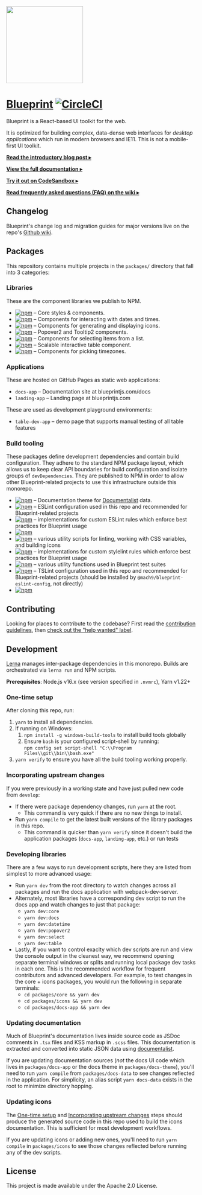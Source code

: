 <img height="204" src="https://cloud.githubusercontent.com/assets/464822/20228152/d3f36dc2-a804-11e6-80ff-51ada2d13ea7.png">

# [Blueprint](http://blueprintjs.com/) [![CircleCI](https://circleci.com/gh/palantir/blueprint/tree/develop.svg?style=svg)](https://circleci.com/gh/palantir/workflows/blueprint)

Blueprint is a React-based UI toolkit for the web.

It is optimized for building complex, data-dense web interfaces for _desktop applications_ which run in modern browsers and IE11. This is not a mobile-first UI toolkit.

[**Read the introductory blog post ▸**](https://medium.com/@palantir/scaling-product-design-with-blueprint-25492827bb4a)

[**View the full documentation ▸**](http://blueprintjs.com/docs)

[**Try it out on CodeSandbox ▸**](https://codesandbox.io/s/blueprint-sandbox-et9xy)

[**Read frequently asked questions (FAQ) on the wiki ▸**](https://github.com/palantir/blueprint/wiki/Frequently-Asked-Questions)

## Changelog

Blueprint's change log and migration guides for major versions live on the repo's [Github wiki](https://github.com/palantir/blueprint/wiki/3.x-Changelog).

## Packages

This repository contains multiple projects in the `packages/` directory that fall into 3 categories:

### Libraries

These are the component libraries we publish to NPM.

-   [![npm](https://img.shields.io/npm/v/@mach9/blueprint-core.svg?label=@mach9/blueprint-core)](https://www.npmjs.com/package/@mach9/blueprint-core) &ndash; Core styles & components.
-   [![npm](https://img.shields.io/npm/v/@mach9/blueprint-datetime.svg?label=@mach9/blueprint-datetime)](https://www.npmjs.com/package/@mach9/blueprint-datetime) &ndash; Components for interacting with dates and times.
-   [![npm](https://img.shields.io/npm/v/@mach9/blueprint-icons.svg?label=@mach9/blueprint-icons)](https://www.npmjs.com/package/@mach9/blueprint-icons) &ndash; Components for generating and displaying icons.
-   [![npm](https://img.shields.io/npm/v/@mach9/blueprint-popover2.svg?label=@mach9/blueprint-popover2)](https://www.npmjs.com/package/@mach9/blueprint-popover2) &ndash; Popover2 and Tooltip2 components.
-   [![npm](https://img.shields.io/npm/v/@mach9/blueprint-select.svg?label=@mach9/blueprint-select)](https://www.npmjs.com/package/@mach9/blueprint-select) &ndash; Components for selecting items from a list.
-   [![npm](https://img.shields.io/npm/v/@mach9/blueprint-table.svg?label=@mach9/blueprint-table)](https://www.npmjs.com/package/@mach9/blueprint-table) &ndash; Scalable interactive table component.
-   [![npm](https://img.shields.io/npm/v/@mach9/blueprint-timezone.svg?label=@mach9/blueprint-timezone)](https://www.npmjs.com/package/@mach9/blueprint-timezone) &ndash; Components for picking timezones.

### Applications

These are hosted on GitHub Pages as static web applications:

-   `docs-app` &ndash; Documentation site at blueprintjs.com/docs
-   `landing-app` &ndash; Landing page at blueprintjs.com

These are used as development playground environments:

-   `table-dev-app` &ndash; demo page that supports manual testing of all table features

### Build tooling

These packages define development dependencies and contain build configuration. They adhere to the standard NPM package layout, which allows us to keep clear API boundaries for build configuration and isolate groups of `devDependencies`. They are published to NPM in order to allow other Blueprint-related projects to use this infrastructure outside this monorepo.

-   [![npm](https://img.shields.io/npm/v/@mach9/blueprint-docs-theme.svg?label=@mach9/blueprint-docs-theme)](https://www.npmjs.com/package/@mach9/blueprint-docs-theme) &ndash; Documentation theme for [Documentalist](https://github.com/palantir/documentalist) data.
-   [![npm](https://img.shields.io/npm/v/@mach9/blueprint-eslint-config.svg?label=@mach9/blueprint-eslint-config)](https://www.npmjs.com/package/@mach9/blueprint-eslint-config) &ndash; ESLint configuration used in this repo and recommended for Blueprint-related projects
-   [![npm](https://img.shields.io/npm/v/@mach9/blueprint-eslint-plugin.svg?label=@mach9/blueprint-eslint-plugin)](https://www.npmjs.com/package/@mach9/blueprint-eslint-plugin) &ndash; implementations for custom ESLint rules which enforce best practices for Blueprint usage
-   [![npm](https://img.shields.io/npm/v/@mach9/blueprint-karma-build-scripts.svg?label=@mach9/blueprint-karma-build-scripts)](https://www.npmjs.com/package/@mach9/blueprint-karma-build-scripts)
-   [![npm](https://img.shields.io/npm/v/@mach9/blueprint-node-build-scripts.svg?label=@mach9/blueprint-node-build-scripts)](https://www.npmjs.com/package/@mach9/blueprint-node-build-scripts) &ndash; various utility scripts for linting, working with CSS variables, and building icons
-   [![npm](https://img.shields.io/npm/v/@mach9/blueprint-stylelint-plugin.svg?label=@mach9/blueprint-stylelint-plugin)](https://www.npmjs.com/package/@mach9/blueprint-stylelint-plugin) &ndash; implementations for custom stylelint rules which enforce best practices for Blueprint usage
-   [![npm](https://img.shields.io/npm/v/@mach9/blueprint-test-commons.svg?label=@mach9/blueprint-test-commons)](https://www.npmjs.com/package/@mach9/blueprint-test-commons) &ndash; various utility functions used in Blueprint test suites
-   [![npm](https://img.shields.io/npm/v/@mach9/blueprint-tslint-config.svg?label=@mach9/blueprint-tslint-config)](https://www.npmjs.com/package/@mach9/blueprint-tslint-config) &ndash; TSLint configuration used in this repo and recommended for Blueprint-related projects (should be installed by `@mach9/blueprint-eslint-config`, not directly)
-   [![npm](https://img.shields.io/npm/v/@mach9/blueprint-webpack-build-scripts.svg?label=@mach9/blueprint-webpack-build-scripts)](https://www.npmjs.com/package/@mach9/blueprint-webpack-build-scripts)

## Contributing

Looking for places to contribute to the codebase?
First read the [contribution guidelines](https://github.com/palantir/blueprint/blob/develop/CONTRIBUTING.md),
then [check out the "help wanted" label](https://github.com/palantir/blueprint/labels/help%20wanted).

## Development

[Lerna](https://lerna.js.org/) manages inter-package dependencies in this monorepo.
Builds are orchestrated via `lerna run` and NPM scripts.

**Prerequisites**: Node.js v16.x (see version specified in `.nvmrc`), Yarn v1.22+

### One-time setup

After cloning this repo, run:

1. `yarn` to install all dependencies.
1. If running on Windows:
    1. `npm install -g windows-build-tools` to install build tools globally
    1. Ensure `bash` is your configured script-shell by running:<br />
       `npm config set script-shell "C:\\Program Files\\git\\bin\\bash.exe"`
1. `yarn verify` to ensure you have all the build tooling working properly.

### Incorporating upstream changes

If you were previously in a working state and have just pulled new code from `develop`:

-   If there were package dependency changes, run `yarn` at the root.
    -   This command is very quick if there are no new things to install.
-   Run `yarn compile` to get the latest built versions of the library packages in this repo.
    -   This command is quicker than `yarn verify` since it doesn't build the application packages (`docs-app`, `landing-app`, etc.) or run tests

### Developing libraries

There are a few ways to run development scripts, here they are listed from simplest to more advanced usage:

-   Run `yarn dev` from the root directory to watch changes across all packages and run the docs application with webpack-dev-server.
-   Alternately, most libraries have a corresponding dev script to run the docs app and watch changes to just that package:
    -   `yarn dev:core`
    -   `yarn dev:docs`
    -   `yarn dev:datetime`
    -   `yarn dev:popover2`
    -   `yarn dev:select`
    -   `yarn dev:table`
-   Lastly, if you want to control exaclty which dev scripts are run and view the console output in the cleanest way, we recommend opening separate terminal windows or splits and running local package dev tasks in each one. This is the recommended workflow for frequent contributors and advanced developers. For example, to test changes in the core + icons packages, you would run the following in separate terminals:
    -   `cd packages/core && yarn dev`
    -   `cd packages/icons && yarn dev`
    -   `cd packages/docs-app && yarn dev`

### Updating documentation

Much of Blueprint's documentation lives inside source code as JSDoc comments in `.tsx` files and KSS markup in `.scss` files. This documentation is extracted and converted into static JSON data using [documentalist](https://github.com/palantir/documentalist/).

If you are updating documentation sources (_not_ the docs UI code which lives in `packages/docs-app` or the docs theme in `packages/docs-theme`), you'll need to run `yarn compile` from `packages/docs-data` to see changes reflected in the application. For simplicity, an alias script `yarn docs-data` exists in the root to minimize directory hopping.

### Updating icons

The [One-time setup](#one-time-setup) and [Incorporating upstream changes](#incorporating-upstream-changes) steps should produce the generated
source code in this repo used to build the icons documentation. This is sufficient for most development workflows.

If you are updating icons or adding new ones, you'll need to run `yarn compile` in `packages/icons` to see those changes reflected before
running any of the dev scripts.

## License

This project is made available under the Apache 2.0 License.
